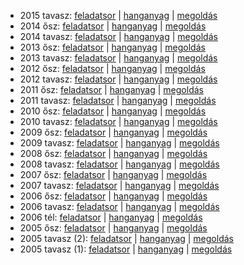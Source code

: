  - 2015 tavasz: [feladatsor](https://dari.oktatas.hu/kir/erettsegi/okev_doc/erettsegi_2015/k_angol_15maj_fl.pdf)
           | [hanganyag](https://dari.oktatas.hu/kir/erettsegi/okev_doc/erettsegi_2015/k_angol_15maj_fl.mp3)
           | [megoldás](https://dari.oktatas.hu/kir/erettsegi/okev_doc/erettsegi_2015/k_angol_15maj_ut.pdf)
 - 2014 ősz: [feladatsor](https://dari.oktatas.hu/kir/erettsegi/okev_doc/erettsegi_2014/oktober/k_angol_14okt_fl.pdf)
           | [hanganyag](https://dari.oktatas.hu/kir/erettsegi/okev_doc/erettsegi_2014/oktober/k_angol_14okt_fl.mp3)
           | [megoldás](https://dari.oktatas.hu/kir/erettsegi/okev_doc/erettsegi_2014/oktober/k_angol_14okt_ut.pdf)
 - 2014 tavasz: [feladatsor](https://dari.oktatas.hu/kir/erettsegi/okev_doc/erettsegi_2014/k_angol_14maj_fl.pdf)
              | [hanganyag](https://dari.oktatas.hu/kir/erettsegi/okev_doc/erettsegi_2014/k_angol_14maj_fl.mp3)
              | [megoldás](https://dari.oktatas.hu/kir/erettsegi/okev_doc/erettsegi_2014/k_angol_14maj_ut.pdf)
 - 2013 ősz: [feladatsor](https://dari.oktatas.hu/kir/erettsegi/okev_doc/erettsegi_2013/oktober/k_angol_13okt_fl.pdf)
           | [hanganyag](https://dari.oktatas.hu/kir/erettsegi/okev_doc/erettsegi_2013/oktober/k_angol_13okt_fl.mp3)
           | [megoldás](https://dari.oktatas.hu/kir/erettsegi/okev_doc/erettsegi_2013/oktober/k_angol_13okt_ut.pdf)
 - 2013 tavasz: [feladatsor](https://dari.oktatas.hu/kir/erettsegi/okev_doc/erettsegi_2013/k_angol_13maj_fl.pdf)
              | [hanganyag](https://dari.oktatas.hu/kir/erettsegi/okev_doc/erettsegi_2013/k_angol_13maj_fl.mp3)
              | [megoldás](https://dari.oktatas.hu/kir/erettsegi/okev_doc/erettsegi_2013/k_angol_13maj_ut.pdf)
 - 2012 ősz: [feladatsor](https://dari.oktatas.hu/kir/erettsegi/okev_doc/erettsegi_2012/oktober/k_angol_12okt_fl.pdf)
           | [hanganyag](https://dari.oktatas.hu/kir/erettsegi/okev_doc/erettsegi_2012/oktober/k_angol_12okt_fl.mp3)
           | [megoldás](https://dari.oktatas.hu/kir/erettsegi/okev_doc/erettsegi_2012/oktober/k_angol_12okt_ut.pdf)
 - 2012 tavasz: [feladatsor](https://dari.oktatas.hu/kir/erettsegi/okev_doc/erettsegi_2012/k_angol_12maj_fl.pdf)
              | [hanganyag](https://dari.oktatas.hu/kir/erettsegi/okev_doc/erettsegi_2012/k_angol_12maj_fl.mp3)
              | [megoldás](https://dari.oktatas.hu/kir/erettsegi/okev_doc/erettsegi_2012/k_angol_12maj_ut.pdf)
 - 2011 ősz: [feladatsor](https://dari.oktatas.hu/kir/erettsegi/okev_doc/erettsegi_2011/oktober/k_angol_11okt_fl.pdf)
           | [hanganyag](https://dari.oktatas.hu/kir/erettsegi/okev_doc/erettsegi_2011/oktober/k_angol_11okt_fl.mp3)
           | [megoldás](https://dari.oktatas.hu/kir/erettsegi/okev_doc/erettsegi_2011/oktober/k_angol_11okt_ut.pdf)
 - 2011 tavasz: [feladatsor](https://dari.oktatas.hu/kir/erettsegi/okev_doc/erettsegi_2011/k_angol_11maj_fl.pdf)
              | [hanganyag](https://dari.oktatas.hu/kir/erettsegi/okev_doc/erettsegi_2011/k_angol_11maj_fl.mp3)
              | [megoldás](https://dari.oktatas.hu/kir/erettsegi/okev_doc/erettsegi_2011/k_angol_11maj_ut.pdf)
 - 2010 ősz: [feladatsor](https://dari.oktatas.hu/kir/erettsegi/okev_doc/erettsegi_2010/oktober/k_angol_10okt_fl.pdf)
           | [hanganyag](https://dari.oktatas.hu/kir/erettsegi/okev_doc/erettsegi_2010/oktober/k_angol_10okt_fl.mp3)
           | [megoldás](https://dari.oktatas.hu/kir/erettsegi/okev_doc/erettsegi_2010/oktober/k_angol_10okt_ut.pdf)
 - 2010 tavasz: [feladatsor](https://dari.oktatas.hu/kir/erettsegi/okev_doc/erettsegi_2010/k_angol_10maj_fl.pdf)
              | [hanganyag](https://dari.oktatas.hu/kir/erettsegi/okev_doc/erettsegi_2010/k_angol_10maj_fl.mp3)
              | [megoldás](https://dari.oktatas.hu/kir/erettsegi/okev_doc/erettsegi_2010/k_angol_10maj_ut.pdf)
 - 2009 ősz: [feladatsor](https://dari.oktatas.hu/kir/erettsegi/okev_doc/erettsegi_2009/oktober/k_angol_09okt_fl.pdf)
           | [hanganyag](https://dari.oktatas.hu/kir/erettsegi/okev_doc/erettsegi_2009/oktober/k_angol_09okt_fl.mp3)
           | [megoldás](https://dari.oktatas.hu/kir/erettsegi/okev_doc/erettsegi_2009/oktober/k_angol_09okt_ut.pdf)
 - 2009 tavasz: [feladatsor](https://dari.oktatas.hu/kir/erettsegi/okev_doc/erettsegi_2009/k_angol_09maj_fl.pdf)
              | [hanganyag](https://dari.oktatas.hu/kir/erettsegi/okev_doc/erettsegi_2009/k_angol_09maj_fl.mp3)
              | [megoldás](https://dari.oktatas.hu/kir/erettsegi/okev_doc/erettsegi_2009/k_angol_09maj_ut.pdf)
 - 2008 ősz: [feladatsor](https://dari.oktatas.hu/kir/erettsegi/okev_doc/erettsegi_2008/oktober/k_angol_08okt_fl.pdf)
           | [hanganyag](https://dari.oktatas.hu/kir/erettsegi/okev_doc/erettsegi_2008/oktober/k_angol_08okt_fl.mp3)
           | [megoldás](https://dari.oktatas.hu/kir/erettsegi/okev_doc/erettsegi_2008/oktober/k_angol_08okt_ut.pdf)
 - 2008 tavasz: [feladatsor](https://dari.oktatas.hu/kir/erettsegi/okev_doc/erettsegi_2008/k_angol_08maj_fl.pdf)
              | [hanganyag](https://dari.oktatas.hu/kir/erettsegi/okev_doc/erettsegi_2008/k_angol_08maj_fl.mp3)
              | [megoldás](https://dari.oktatas.hu/kir/erettsegi/okev_doc/erettsegi_2008/k_angol_08maj_ut.pdf)
 - 2007 ősz: [feladatsor](https://dari.oktatas.hu/kir/erettsegi/okev_doc/erettsegi_2007/oktober/k_angol_07okt_fl.pdf)
           | [hanganyag](https://dari.oktatas.hu/kir/erettsegi/okev_doc/erettsegi_2007/oktober/k_angol_07okt_fl.mp3)
           | [megoldás](https://dari.oktatas.hu/kir/erettsegi/okev_doc/erettsegi_2007/oktober/k_angol_07okt_ut.pdf)
 - 2007 tavasz: [feladatsor](https://dari.oktatas.hu/kir/erettsegi/okev_doc/erettsegi_2007/k_angol_07maj_fl.pdf)
              | [hanganyag](https://dari.oktatas.hu/kir/erettsegi/okev_doc/erettsegi_2007/k_angol_07maj_fl.mp3)
              | [megoldás](https://dari.oktatas.hu/kir/erettsegi/okev_doc/erettsegi_2007/k_angol_07maj_ut.pdf)
 - 2006 ősz: [feladatsor](https://dari.oktatas.hu/kir/erettsegi/okev_doc/erettsegi_2006/k_angol_06okt_fl.pdf)
           | [hanganyag](https://dari.oktatas.hu/kir/erettsegi/okev_doc/erettsegi_2006/k_angol_06okt_fl.mp3)
           | [megoldás](https://dari.oktatas.hu/kir/erettsegi/okev_doc/erettsegi_2006/k_angol_06okt_ut.pdf)
 - 2006 tavasz: [feladatsor](https://dari.oktatas.hu/kir/erettsegi/okev_doc/erettsegi_2006/k_angol_06maj_fl.pdf)
              | [hanganyag](https://dari.oktatas.hu/kir/erettsegi/okev_doc/erettsegi_2006/k_angol_06maj_fl.mp3)
              | [megoldás](https://dari.oktatas.hu/kir/erettsegi/okev_doc/erettsegi_2006/k_angol_06maj_ut.pdf)
 - 2006 tél: [feladatsor](https://dari.oktatas.hu/kir/erettsegi/okev_doc/2006_1/k_angol_06febr_fl.pdf)
              | [hanganyag](https://dari.oktatas.hu/kir/erettsegi/okev_doc/2006_1/k_angol_06febr_fl.mp3)
              | [megoldás](https://dari.oktatas.hu/kir/erettsegi/okev_doc/2006_1/k_angol_06febr_ut.pdf)
 - 2005 ősz: [feladatsor](https://dari.oktatas.hu/kir/erettsegi/okev_doc/2005_osz/k_angol_05nov_fl.pdf)
           | [hanganyag](https://dari.oktatas.hu/kir/erettsegi/okev_doc/2005_osz/k_angol_05nov_fl.mp3)
           | [megoldás](https://dari.oktatas.hu/kir/erettsegi/okev_doc/2005_osz/k_angol_05nov_ut.pdf)
 - 2005 tavasz (2): [feladatsor](https://dari.oktatas.hu/kir/erettsegi/okev_doc/erettsegi_2005/k_angolV30_fl.pdf)
                  | [hanganyag](https://dari.oktatas.hu/kir/erettsegi/okev_doc/erettsegi_2005/k_angolV30_fl.mp3)
                  | [megoldás](https://dari.oktatas.hu/kir/erettsegi/okev_doc/erettsegi_2005/k_angolV30_ut.pdf)
 - 2005 tavasz (1): [feladatsor](https://dari.oktatas.hu/kir/erettsegi/okev_doc/erettsegi_2005/k_angol_fl.pdf)
                  | [hanganyag](https://dari.oktatas.hu/kir/erettsegi/okev_doc/erettsegi_2005/k_angol_fl.mp3)
                  | [megoldás](https://dari.oktatas.hu/kir/erettsegi/okev_doc/erettsegi_2005/k_angol_ut.pdf)
